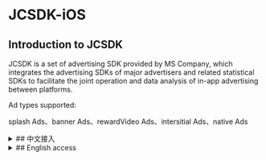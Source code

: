 # JCSDK-iOS
## Introduction to JCSDK

JCSDK is a set of advertising SDK provided by MS Company, which integrates the advertising SDKs of major advertisers and related statistical SDKs to facilitate the joint operation and data analysis of in-app advertising between platforms.

Ad types supported:

splash Ads、banner Ads、rewardVideo Ads、intersitial Ads、native Ads
 
<details>
<summary>## 中文接入</summary>

### 请勿将iOS需要用到的SDK（包括.a、.framework及.embededframework格式的套件）下载或传送至Windows操作系统上，因为Windows文件系统会修改这些SDK，导致它们在Xcode中无法编译。

## 接入JCSDK所需的额外支持库 和 相关文件
[DataCollection_SDK](https://github.com/Romambo/DataCollection_SDK)数据统计相关库

[ADThirdParty_SDK](https://github.com/Romambo/ADThirdParty_SDK)第三方广告库

## 对接文档
[1.0.0](https://github.com/Romambo/JCSDK_DocumentFile)

## Unity桥接文件
[unityBridge](https://github.com/Romambo/JCSDK_DocumentFile/blob/main/IOS_UnityBridge.zip)

## 版本记录

<details>
<summary>1.0.0</summary>

支持开发者工具: Xcode 11
</details>
 
<details>
<summary>2.0.0</summary>

支持开发者工具: Xcode 12  
**更新内容**  
>1.新增了流量组和连续展示功能逻辑、升级内部广告接口 V4 -> V5  
>2.新增 "kochava" and "tenjin" 数据统计平台  
>3.修改了unity使用者需要接入的OC初始化接口. 详情见: JC_unityAdApi.h
```
旧代码
//-(void)initJCSDKWithLog:(BOOL)isOpenLog isFirstShowSplash:(BOOL)isShow splashClose:(unityBlock)block;
新代码
-(void)initJCSDKWithUnityShow:(unityBlock)block;
```

>4.修改了iOS日志打印接口。新增日志等级功能，详情见: JCAdCallBackHeader.h  
```
+(void)setTheLogLevel:(MSLogLevelStatus)logLevel;

```

>5.修改了JCiOSConfig.plist文件, 新增字段:   
   "KochavaAppID":    kochava 初始化参数   
   "TenJinAppID":     TenJin 初始化参数   
   "ShowSplashFirst": 应用首次打开是否展示开屏广告. 
   "LogLevel":日志等级 1、关闭. 2、打开JC日志. 3、打开JC+广告日志. 4、打开JC+广告+数据日志. 默认值:1  

**项目配置：**  
* 添加系统库:  
   > AppTrackingTransparency.framework  
* 添加第三方库和文件:
   > KochavaCore.framework               (Embed & Sign)  
   > KochavaTracker.framework            (Embed & Sign)  
   > KochavaAdNetwork.framework          (Embed & Sign)  
   > libTenjinSDK.a  
   > TenjinSDK.h 
</details>
</details>

<details>
<summary>## English access</summary>

### Do not download or transfer SDKs (including .a, .framework and .embededframework packages) required for iOS to Windows, as the Windows file system will modify these SDKs so that they will not compile in Xcode.

## Support library And File
[DataCollection_SDK](https://github.com/Romambo/DataCollection_SDK)

[ADThirdParty_SDK](https://github.com/Romambo/ADThirdParty_SDK)

## Document
[1.0.0](https://github.com/Romambo/JCSDK_DocumentFile)

## Unity_bridge
[unityBridge](https://github.com/Romambo/JCSDK_DocumentFile/blob/main/IOS_UnityBridge.zip)

## Version of the record

<details>
<summary>1.0.0</summary>

support development tools: Xcode 11
</details>
 
<details>
<summary>2.0.0</summary>

support development tools: Xcode 12  
**update content**  
>1.Added internal logic waterfall and continuous display  
>2.Added "kochava" and "tenjin" statistics  
>3.Change the SDK initialization interface used by Unity. see: JC_unityAdApi.h
```
//-(void)initJCSDKWithLog:(BOOL)isOpenLog isFirstShowSplash:(BOOL)isShow splashClose:(unityBlock)block;
-(void)initJCSDKWithUnityShow:(unityBlock)block;
```

>4.Change the log log interface, increase the log level.  see: JCAdCallBackHeader.h  
```
typedef enum : NSInteger {
    MSLogLevel_Close = 1,   //close log ,nomal state
    MSLogLevel_MSLog,       //open MS log
    MSLogLevel_ThreeAdLog,  //open MS log + Third party advertising logs
    MSLogLevel_DataSendLog  //open MS log + Third party advertising logs + Logs of third-party statistical platforms
    
} MSLogLevelStatus;
```

>5.Change JCiOSConfig.plist, add:   
   "KochavaAppID":    kochava initialization parameters   
   "TenJinAppID":     TenJin initialization parameters   
   "ShowSplashFirst": Whether to display splash when the app is first opened. 
   "LogLevel":loglevel 1、closeAll. 2、open JC_log. 3、open JC+AD log. 4、open JC+AD+Data log. Defaults:1  

**Project configuration：**  
* add System library:  
   > AppTrackingTransparency.framework  
* add Third party library and file:
   > KochavaCore.framework               (Embed & Sign)  
   > KochavaTracker.framework            (Embed & Sign)  
   > KochavaAdNetwork.framework          (Embed & Sign)  
   > libTenjinSDK.a  
   > TenjinSDK.h 
</details>
 

</details>




